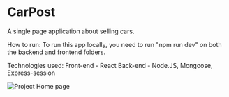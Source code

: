 # CarPost
A single page application about selling cars.

How to run:
To run this app locally, you need to run "npm run dev" on both the backend and frontend folders.

Technologies used:
Front-end - React
Back-end - Node.JS, Mongoose, Express-session

![Project Home page](https://i.ibb.co/Bwdq7gB/Screenshot-3.png)